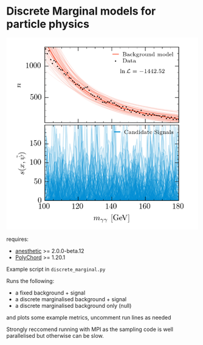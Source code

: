 # Discrete Marginal models for particle physics

![Animation of bumphunt](bumphunt.gif)

requires: 
* [anesthetic](https://github.com/williamjameshandley/anesthetic) >=	2.0.0-beta.12
* [PolyChord](https://github.com/PolyChord/PolyChordLite) >= 1.20.1


Example script in `discrete_marginal.py`

Runs the following:
* a fixed background + signal
* a discrete marginalised background + signal
* a discrete marginalised background only (null)

and plots some example metrics, uncomment run lines as needed


Strongly reccomend running with MPI as the sampling code is well parallelised but otherwise can be slow.

